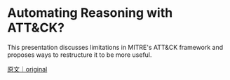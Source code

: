 
# Automating Reasoning with ATT&amp;CK?

This presentation discusses limitations in MITRE&#x27;s ATT&amp;CK framework and proposes ways to restructure it to be more useful.

[原文｜original](https://insights.sei.cmu.edu/library/automating-reasoning-with-attck/)
        